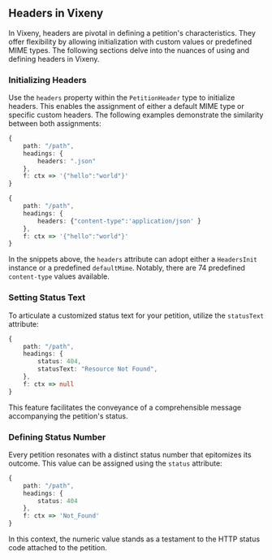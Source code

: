 ## Headers in Vixeny

In Vixeny, headers are pivotal in defining a petition's characteristics. They offer flexibility by allowing initialization with custom values or predefined MIME types. The following sections delve into the nuances of using and defining headers in Vixeny.

### Initializing Headers

Use the `headers` property within the `PetitionHeader` type to initialize headers. This enables the assignment of either a default MIME type or specific custom headers. The following examples demonstrate the similarity between both assignments:

```ts
{
    path: "/path",
    headings: {
        headers: ".json"
    },
    f: ctx => '{"hello":"world"}'
}

{
    path: "/path",
    headings: {
        headers: {"content-type":'application/json' }
    },
    f: ctx => '{"hello":"world"}'
}
```

In the snippets above, the `headers` attribute can adopt either a `HeadersInit` instance or a predefined `defaultMime`. Notably, there are 74 predefined `content-type` values available.

### Setting Status Text

To articulate a customized status text for your petition, utilize the `statusText` attribute:

```ts
{
    path: "/path",
    headings: {
        status: 404,
        statusText: "Resource Not Found",
    },
    f: ctx => null
}
```

This feature facilitates the conveyance of a comprehensible message accompanying the petition's status.

### Defining Status Number

Every petition resonates with a distinct status number that epitomizes its outcome. This value can be assigned using the `status` attribute:

```ts
{
    path: "/path",
    headings: {
        status: 404
    },
    f: ctx => 'Not_Found'
}
```

In this context, the numeric value stands as a testament to the HTTP status code attached to the petition.
